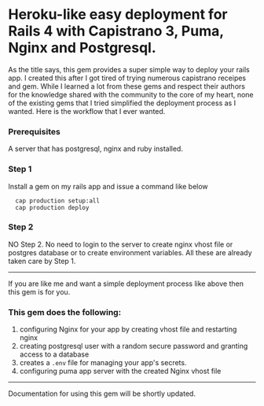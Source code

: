 # Heroku-like easy deployment for Rails 4 with Capistrano 3, Puma, Nginx and Postgresql.

As the title says, this gem provides a super simple way to deploy your rails app.
I created this after I got tired of trying numerous capistrano receipes and gem.  While I learned a lot from these gems and respect their authors for the knowledge shared with the community to the core of my heart, none of the existing gems that I tried simplified the deployment process as I wanted. Here is the workflow that I ever wanted.

### Prerequisites
A server that has postgresql, nginx and ruby installed.

### Step 1
Install a gem on my rails app and issue a command like below

```
  cap production setup:all
  cap production deploy
```

### Step 2

NO Step 2. No need to login to the server to create nginx vhost file or postgres database or to create environment variables. All these are already taken care by Step 1.

---

If you are like me and want a simple deployment process like above then this gem is for you.

### This gem does the following:
1. configuring Nginx for your app by creating vhost file and restarting nginx
2. creating postgresql user with a random secure password and granting access to a database
3. creates a `.env` file for managing your app's secrets.
3. configuring puma app server with the created Nginx vhost file

---
Documentation for using this gem will be shortly updated.


